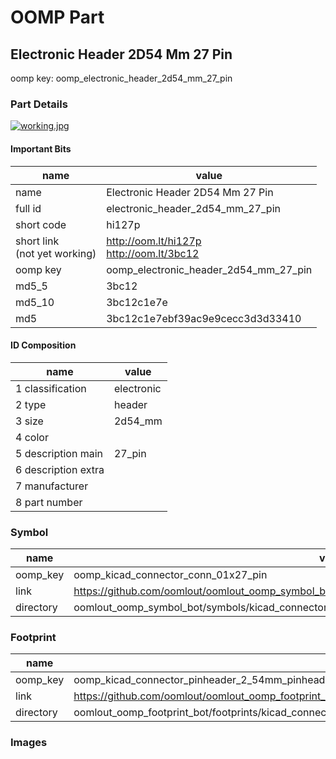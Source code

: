 # OOMP Part  
## Electronic Header 2D54 Mm 27 Pin  
  
oomp key: oomp_electronic_header_2d54_mm_27_pin  
  
### Part Details  
  
[![working.jpg](working_600.jpg)](working.jpg)  
  
#### Important Bits  
| name | value | 
| --- | --- | 
| name | Electronic Header 2D54 Mm 27 Pin | 
| full id | electronic_header_2d54_mm_27_pin | 
| short code | hi127p | 
| short link<br>(not yet working) | http://oom.lt/hi127p<br>http://oom.lt/3bc12 | 
| oomp key | oomp_electronic_header_2d54_mm_27_pin | 
| md5_5 | 3bc12 | 
| md5_10 | 3bc12c1e7e | 
| md5 | 3bc12c1e7ebf39ac9e9cecc3d3d33410 | 
#### ID Composition  
| name | value | 
| --- | --- | 
| 1 classification | electronic | 
| 2 type | header | 
| 3 size | 2d54_mm | 
| 4 color |  | 
| 5 description main | 27_pin | 
| 6 description extra |  | 
| 7 manufacturer |  | 
| 8 part number |  | 
### Symbol  
| name | value | 
| --- | --- | 
| oomp_key | oomp_kicad_connector_conn_01x27_pin | 
| link | https://github.com/oomlout/oomlout_oomp_symbol_bot/tree/main/symbols/kicad_connector_conn_01x27_pin | 
| directory | oomlout_oomp_symbol_bot/symbols/kicad_connector_conn_01x27_pin//working/working.kicad_sym | 
### Footprint  
| name | value | 
| --- | --- | 
| oomp_key | oomp_kicad_connector_pinheader_2_54mm_pinheader_1x27_p2_54mm_vertical | 
| link | https://github.com/oomlout/oomlout_oomp_footprint_bot/tree/main/foootprntss/kicad_connector_pinheader_2_54mm_pinheader_1x27_p2_54mm_vertical | 
| directory | oomlout_oomp_footprint_bot/footprints/kicad_connector_pinheader_2_54mm_pinheader_1x27_p2_54mm_vertical//working/working.kicad_mod | 
### Images  
